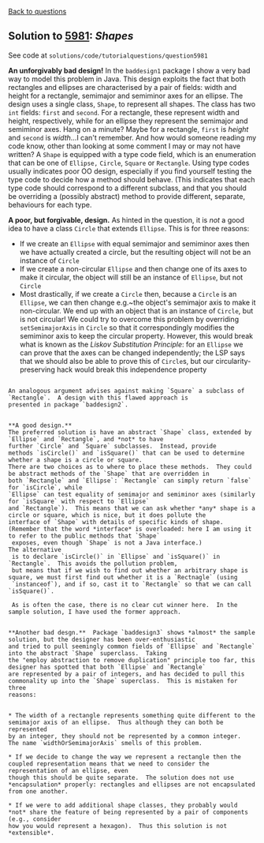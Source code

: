 [Back to questions](../README.md)

## Solution to [5981](../questions/5981): *Shapes*

See code at `solutions/code/tutorialquestions/question5981`

**An unforgivably bad design!** In the `baddesign1` package I show a very bad way
to model this problem in Java.  This design exploits the fact that both rectangles and ellipses are characterised
by a pair of fields: width and height for a rectangle, semimajor and semiminor axes for an ellipse.  The design
uses a single class, `Shape`, to represent all shapes.  The class has two `int` fields:
`first` and `second`.  For a rectangle, these represent width and height, respectively, while
for an ellipse they represent the semimajor and semiminor axes.  Hang on a minute?  Maybe for a rectangle, `first`
is *height* and `second` is *width*...I can't remember.  And how would someone reading my code know, other
than looking at some comment I may or may not have written?  A `Shape` is equipped with a type code field,
which is an enumeration that can be one of `Ellipse,` `Circle`, `Square` or `Rectangle`.
Using type codes usually indicates poor OO design, especially if you find yourself testing the type code to decide how a method
should behave.  (This indicates that each type code should correspond to a different subclass, and that you should be overriding
a (possibly abstract) method to provide different, separate, behaviours for each type.

**A poor, but forgivable, design.**
As hinted in the question, it is *not* a good idea to have a class `Circle` that
extends `Ellipse`.  This is for three reasons:


* If we create an `Ellipse` with equal semimajor and semiminor axes then we have actually created a circle, but the resulting object will not be an instance of `Circle`
* If we create a non-circular `Ellipse` and then change one of its axes to make it circular, the object will still be an instance of `Ellipse`, but not `Circle`
* Most drastically, if we create a `Circle` then, because a `Circle` is an `Ellipse`, we can then change e.g.~the object's semimajor axis to make it non-circular.  We end up with an object that is an instance of `Circle`, but is not circular!  We could try to overcome this problem by overriding `setSemimajorAxis` in `Circle` so that it correspondingly modifies the semiminor axis to keep
    the circular property.  However, this would break what is known as the *Liskov Substitution Principle*: for an `Ellipse` we can prove that the axes can be changed independently; the LSP says that we should also be able to prove this of `Circle`s, but our circularity-preserving hack would break this
    independence property
```

An analogous argument advises against making `Square` a subclass of `Rectangle`.  A design with this flawed approach is
presented in package `baddesign2`.


**A good design.**
The preferred solution is have an abstract `Shape` class, extended by `Ellipse` and `Rectangle`, and *not* to have
further `Circle` and `Square` subclasses.  Instead, provide
methods `isCircle()` and `isSquare()` that can be used to determine whether a shape is a circle or square.
There are two choices as to where to place these methods.  They could be abstract methods of the `Shape` that are overridden in
both `Rectangle` and `Ellipse`: `Rectangle` can simply return `false` for `isCircle`, while
`Ellipse` can test equality of semimajor and semiminor axes (similarly for `isSquare` with respect to `Ellipse`
and `Rectangle`).  This means that we can ask whether *any* shape is a circle or square, which is nice, but it does pollute the
interface of `Shape` with details of specific kinds of shape.
(Remember that the word *interface* is overloaded: here I am using it to refer to the public methods that `Shape`
 exposes, even though `Shape` is not a Java interface.)
The alternative
 is to declare `isCircle()` in `Ellipse` and `isSquare()` in `Rectangle`.  This avoids the pollution problem,
 but means that if we wish to find out whether an arbitrary shape is square, we must first find out whether it is a `Rectnagle` (using
 `instanceof`), and if so, cast it to `Rectangle` so that we can call `isSquare()`.

 As is often the case, there is no clear cut winner here.  In the sample solution, I have used the former approach.


**Another bad desgn.**  Package `baddesign3` shows *almost* the sample solution, but the designer has been over-enthusiastic
and tried to pull seemingly common fields of `Ellipse` and `Rectangle` into the abstract `Shape` superclass.  Taking
the "employ abstraction to remove duplication" principle too far, this designer has spotted that both `Ellipse` and `Rectangle`
are represented by a pair of integers, and has decided to pull this commonality up into the `Shape` superclass.  This is mistaken for three
reasons:


* The width of a rectangle represents something quite different to the semimajor axis of an ellipse.  Thus although they can both be represented
by an integer, they should not be represented by a common integer.  The name `widthOrSemimajorAxis` smells of this problem.

* If we decide to change the way we represent a rectangle then the coupled representation means that we need to consider the representation of an ellipse, even 
though this should be quite separate.  The solution does not use *encapsulation* properly: rectangles and ellipses are not encapsulated from one another.

* If we were to add additional shape classes, they probably would *not* share the feature of being represented by a pair of components (e.g., consider
how you would represent a hexagon).  Thus this solution is not *extensible*.
```

